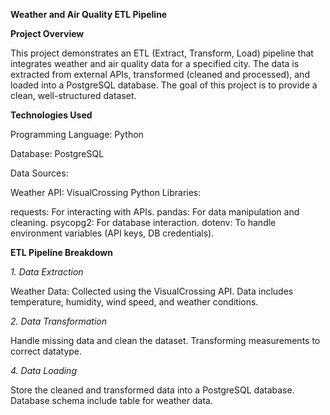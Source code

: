 **Weather and Air Quality ETL Pipeline**


**Project Overview**

This project demonstrates an ETL (Extract, Transform, Load) pipeline that integrates weather and air quality data for a specified city. The data is extracted from external APIs, transformed (cleaned and processed), and loaded into a PostgreSQL database. The goal of this project is to provide a clean, well-structured dataset.

**Technologies Used**


Programming Language: Python

Database: PostgreSQL

Data Sources:

Weather API: VisualCrossing
Python Libraries:

requests: For interacting with APIs.
pandas: For data manipulation and cleaning.
psycopg2: For database interaction.
dotenv: To handle environment variables (API keys, DB credentials).


**ETL Pipeline Breakdown**

*1. Data Extraction*

Weather Data: Collected using the VisualCrossing API. Data includes temperature, humidity, wind speed, and weather conditions.

*2. Data Transformation*

Handle missing data and clean the dataset.
Transforming measurements to correct datatype.

*4. Data Loading*

Store the cleaned and transformed data into a PostgreSQL database.
Database schema include table for weather data.


